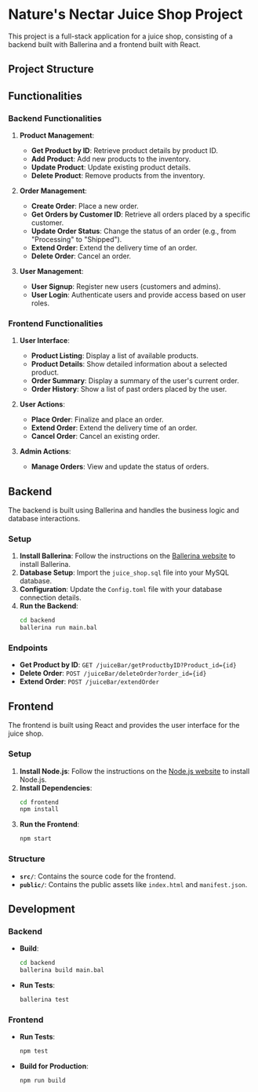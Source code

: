 # Nature's Nectar Juice Shop Project

This project is a full-stack application for a juice shop, consisting of a backend built with Ballerina and a frontend built with React.

## Project Structure


## Functionalities

### Backend Functionalities
1. **Product Management**:
   - **Get Product by ID**: Retrieve product details by product ID.
   - **Add Product**: Add new products to the inventory.
   - **Update Product**: Update existing product details.
   - **Delete Product**: Remove products from the inventory.

2. **Order Management**:
   - **Create Order**: Place a new order.
   - **Get Orders by Customer ID**: Retrieve all orders placed by a specific customer.
   - **Update Order Status**: Change the status of an order (e.g., from "Processing" to "Shipped").
   - **Extend Order**: Extend the delivery time of an order.
   - **Delete Order**: Cancel an order.

3. **User Management**:
   - **User Signup**: Register new users (customers and admins).
   - **User Login**: Authenticate users and provide access based on user roles.

### Frontend Functionalities
1. **User Interface**:
   - **Product Listing**: Display a list of available products.
   - **Product Details**: Show detailed information about a selected product.
   - **Order Summary**: Display a summary of the user's current order.
   - **Order History**: Show a list of past orders placed by the user.

2. **User Actions**:
   - **Place Order**: Finalize and place an order.
   - **Extend Order**: Extend the delivery time of an order.
   - **Cancel Order**: Cancel an existing order.

3. **Admin Actions**:
   - **Manage Orders**: View and update the status of orders.
  

## Backend

The backend is built using Ballerina and handles the business logic and database interactions.

### Setup

1. **Install Ballerina**: Follow the instructions on the [Ballerina website](https://ballerina.io/downloads/) to install Ballerina.
2. **Database Setup**: Import the `juice_shop.sql` file into your MySQL database.
3. **Configuration**: Update the `Config.toml` file with your database connection details.
4. **Run the Backend**:
    ```sh
    cd backend
    ballerina run main.bal
    ```

### Endpoints

- **Get Product by ID**: `GET /juiceBar/getProductbyID?Product_id={id}`
- **Delete Order**: `POST /juiceBar/deleteOrder?order_id={id}`
- **Extend Order**: `POST /juiceBar/extendOrder`

## Frontend

The frontend is built using React and provides the user interface for the juice shop.

### Setup

1. **Install Node.js**: Follow the instructions on the [Node.js website](https://nodejs.org/) to install Node.js.
2. **Install Dependencies**:
    ```sh
    cd frontend
    npm install
    ```
3. **Run the Frontend**:
    ```sh
    npm start
    ```

### Structure

- **`src/`**: Contains the source code for the frontend.
- **`public/`**: Contains the public assets like `index.html` and `manifest.json`.

## Development

### Backend

- **Build**: 
    ```sh
    cd backend
    ballerina build main.bal
    ```
- **Run Tests**:
    ```sh
    ballerina test
    ```

### Frontend

- **Run Tests**:
    ```sh
    npm test
    ```
- **Build for Production**:
    ```sh
    npm run build
    ```


